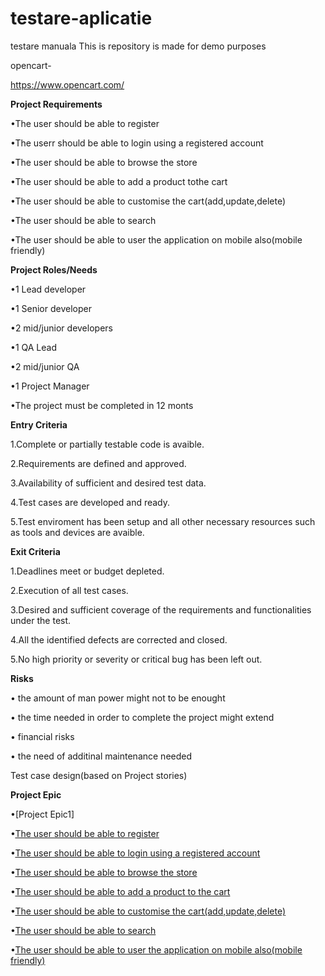 # testare-aplicatie
testare manuala
This is repository is made for demo purposes

opencart-

https://www.opencart.com/

**Project Requirements**

•The user should be able to register

•The userr should be able to login using a registered account

•The user should be able to browse the store

•The user should be able to add a product tothe cart

•The user should be able to customise the cart(add,update,delete)

•The user should be able to search

•The user should be able to user the application on mobile also(mobile friendly)

**Project Roles/Needs**

•1 Lead developer

•1 Senior developer

•2 mid/junior developers

•1 QA Lead

•2 mid/junior QA

•1 Project Manager

•The project must be completed in 12 monts

**Entry Criteria**

1.Complete or partially testable code is avaible.

2.Requirements are defined and approved.

3.Availability of sufficient and desired test data.

4.Test cases are developed and ready.

5.Test enviroment has been setup and all other necessary resources such as tools and devices are avaible.

**Exit Criteria**

1.Deadlines meet or budget depleted.

2.Execution of all test cases.

3.Desired and sufficient coverage of the requirements and functionalities under the test.

4.All the identified defects are corrected and closed.

5.No high priority or severity or critical bug has been left out.

**Risks**

• the amount of man power might not to be enought

• the time needed in order to complete the project might extend

• financial risks

• the need of additinal maintenance needed

Test case design(based on Project stories)

**Project Epic**

•[Project Epic1]

•[The user should be able to register](https://github.com/aniela-m-itf/testitfactory/blob/main/Screenshot%202022-09-18%20153228.png)

•[The user should be able to login using a registered account]()

•[The user should be able to browse the store]()

•[The user should be able to add a product to the cart]()

•[The user should be able to customise the cart(add,update,delete)]()

•[The user should be able to search]()

•[The user should be able to user the application on mobile also(mobile friendly)]()
